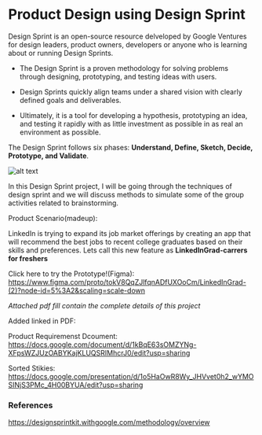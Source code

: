 # Product Design using Design Sprint

Design Sprint is an open-source resource delveloped by Google Ventures for design leaders, product owners, developers or anyone who is learning about or running Design Sprints.


* The Design Sprint is a proven methodology for solving problems through designing, prototyping, and testing ideas with users. 

* Design Sprints quickly align teams under a shared vision with clearly defined goals and deliverables. 

* Ultimately, it is a tool for developing a hypothesis, prototyping an idea, and testing it rapidly with as little investment as possible in as real an environment as possible.

The Design Sprint follows six phases: **Understand, Define, Sketch, Decide, Prototype, and Validate**.

![alt text](https://designsprintkit.withgoogle.com/assets/img/method/sprint-framework-with-methods.png) 


In this Design Sprint project, I will be going through the techniques of design sprint and we will discuss methods to simulate some of the group activities related to brainstorming.

Product Scenario(madeup):

LinkedIn is trying to expand its job market offerings by creating an app that will recommend the best jobs to recent college graduates based on their skills and preferences.
Lets call this new feature as **LinkedInGrad-carrers for freshers**

Click here to try the Prototype!(Figma): https://www.figma.com/proto/tokV8QqZJlfqnADfUXOoCm/LinkedInGrad-(2)?node-id=5%3A2&scaling=scale-down

*Attached pdf fill contain the complete details of this project*

Added linked in PDF:

Product Requiremenst Dcoument: https://docs.google.com/document/d/1kBqE63sOMZYNg-XFpsWZJUzOABYKajKLUQSRIMhcrJ0/edit?usp=sharing

Sorted Stikies: https://docs.google.com/presentation/d/1o5HaOwR8Wy_JHVvet0h2_wYMOSINjS3PMc_4H00BYUA/edit?usp=sharing


### References

https://designsprintkit.withgoogle.com/methodology/overview
